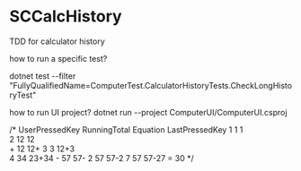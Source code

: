 # SCCalcHistory
TDD for calculator history


how to run a specific test?

 dotnet test --filter "FullyQualifiedName=ComputerTest.CalculatorHistoryTests.CheckLongHistoryTest"

how to run UI project?
dotnet run --project ComputerUI/ComputerUI.csproj 

 /*
        UserPressedKey  RunningTotal    Equation       LastPressedKey
        1                   1            1       
        2                   12           12      
        +                   12           12+
        3                   3            12+3    
        4                   34           23+34
        -                   57           57-
        2                   57           57-2
        7                   57           57-27
        =                   30
        */